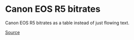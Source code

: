 # Canon EOS R5 bitrates
Canon EOS R5 bitrates as a table instead of just flowing text.

[Source](https://www.canon-europe.com/cameras/eos-r5/specifications/)